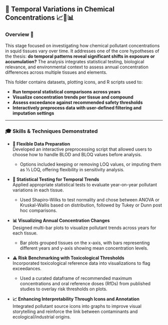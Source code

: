 ## 🧪 Temporal Variations in Chemical Concentrations 📈🧬📊

### Overview 🎯  
This stage focused on investigating how chemical pollutant concentrations in squid tissues vary over time. It addresses one of the core hypotheses of the thesis: **do temporal patterns reveal significant shifts in exposure or accumulation?** The analysis integrates statistical testing, biological relevance, and environmental context to assess annual concentration differences across multiple tissues and elements.

This folder contains datasets, plotting icons, and R scripts used to:  
- **Run temporal statistical comparisons across years**  
- **Visualize concentration trends per tissue and compound**  
- **Assess exceedance against recommended safety thresholds**  
- **Interactively preprocess data with user-defined filtering and imputation settings**

---

### 🎓 Skills & Techniques Demonstrated  

- **🧼 Flexible Data Preparation**  
  Developed an interactive preprocessing script that allowed users to choose how to handle BLOD and BLOQ values before analysis.  
  * Options included keeping or removing LOQ values, or imputing them as ⅓ LOQ, offering flexibility in sensitivity analysis.

- **🧪 Statistical Testing for Temporal Trends**  
  Applied appropriate statistical tests to evaluate year-on-year pollutant variations in each tissue.  
  * Used Shapiro-Wilks to test normality and chose between ANOVA or Kruskal-Wallis based on distribution, followed by Tukey or Dunn post hoc comparisons.

- **📊 Visualizing Annual Concentration Changes**  
  Designed multi-bar plots to visualize pollutant trends across years for each tissue.  
  * Bar plots grouped tissues on the x-axis, with bars representing different years and y-axis showing mean concentration levels.

- **⚠️ Risk Benchmarking with Toxicological Thresholds**  
  Incorporated toxicological reference data into visualizations to flag exceedances.  
  * Used a curated dataframe of recommended maximum concentrations and oral reference doses (RfDs) from published studies to overlay risk thresholds on plots.

- **📈 Enhancing Interpretability Through Icons and Annotation**  
  Integrated pollutant source icons into graphs to improve visual storytelling and reinforce the link between contaminants and ecological/industrial origins.
